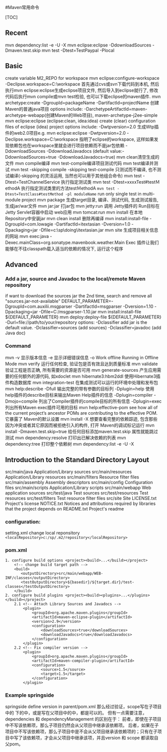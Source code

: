 #Maven常用命令

[TOC]

## Recent
mvn dependency:list -e -U -X
mvn eclipse:eclipse -DdownloadSources
-Dmaven.test.skip
mvn test -Dtest=TestPaypal -Plocal

## Basic
create variable M2_REPO for workspace
	mvn eclipse:configure-workspace -Declipse.workspace=C:\workspace
首先通过cvs或svn下载代码到本机, 然后执行mvn eclipse:eclipse生成eclipse项目文件, 然后导入到eclipse就行了, 修改代码后执行mvn compile或mvn test检验, 也可以下载eclipse的maven插件. 
mvn archetype:create -DgroupId=packageName -DartifactId=projectName 创建Maven的普通java项目
	options include: -DarchetypeArtifactId=maven-archetype-webapp(创建Maven的Web项目), maven-archetype-j2ee-simple
mvn eclipse:eclipse (eclipse:clean, idea:idea)		create (clear) configuration files of eclipse (idea) project
	options include:
		-Dwtpversion=2.0 生成Wtp插件的web2.0项目e.g. mvn eclipse:eclipse -Dwtpversion=2.0
		-Declipse.workspace=C:\workspace 指明了eclipse的workspace, 这样如果发现依赖包也在workspace里就会进行项目依赖而不是jar包依赖
		-DdownloadSources  -DdownloadJavadocs (default value:-DdownloadSources=true -DdownloadJavadocs=true)
mvn clean清空生成的文件
mvn compile编译	mvn test-compile编译项目测试代码		mvn test编译并测试
mvn test -skipping compile -skipping test-compile	只测试而不编译, 也不测试编译(-skipping 的灵活运用, 当然也可以用于其他组合命令) 
mvn test -Dtest=TestChannelService  执行指定测试类
mvn test -Dtest=xxxxTest#testＭethodA   执行指定测试类里的方法testＭethodA
`mvn test -Dtest=TestClass#testMethod -pl moduleName` run only single test in multi-module project
mvn package  生成target目录, 编译、测试代码, 生成测试报告, 生成jar/war文件	mvn jar:jar	打jar包
mvn jetty:run 调用 Jetty插件的 Run目标在 Jetty Servlet容器中启动 web应用 mvn tomcat:run
mvn install 在本地Repository中安装jar	mvn clean install 删除再编译
mvn install:install-file -DgroupId=com.lowagie -DartifactId=itextasian -Dversion=1.0 -Dpackaging=jar -Dfile=c:\sp\doing\itextasian.jar
mvn site  生成项目相关信息的网站
mvn exec:java -Dexec.mainClass=org.sonatype.mavenbook.weather.Main Exec 插件让我们能够在不往classpath载入适当的依赖的情况下, 运行这个程序

## Advanced
### Add a jar, source and Javadoc to the local/remote Maven repository
if want to download the sources jar the 2nd time, search and remove all "sources.jar-not-available"
	DEFAULT_PARAMETER=-DgroupId=com.auxilii.msgparser -DartifactId=msgparser -Dversion=1.10 -Dpackaging=jar -Dfile=C:/msgparser-1.10.jar
	mvn install:install-file ${DEFAULT_PARAMETER}
	mvn deploy:deploy-file ${DEFAULT_PARAMETER} -Durl=file://path/to/your/repository
		options: -Dclassifier add jar is the default value.	-Dclassifier=sources (add sources)		-Dclassifier=javadoc (add Java doc)

### Command
mvn -v	显示版本信息		-e 显示详细错误信息	-o	Work offline Running in Offline Mode
mvn verify	运行任何检查, 验证包是否有效且达到质量标准
mvn validate	验证工程是否正确, 所有需要的资源是否可用
mvn generate-sources	产生应用需要的任何额外的源代码, 如xdoclet
mvn hibernate3:hbm2ddl	使用Hibernate3插件构造数据库
mvn integration-test	在集成测试可以运行的环境中处理和发布包
mvn help:describe -Dfull 输出完整的带有参数的目标列
	-Dplugin=help 使用help插件的describe目标来输出Maven Help插件的信息
	-Dplugin=compiler -Dmojo=compile	列出了Compiler插件的compile目标的所有信息
	-Dplugin=exec	列出所有Maven exec插件可用的目标
mvn help:effective-pom see how all of the current project’s ancestor POMs are contributing to the effective POM.它暴露了 Maven的默认设置
mvn install -X 想要查看完整的依赖踪迹, 包含那些因为冲突或者其它原因而被拒绝引入的构件, 打开 Maven的调试标记运行
mvn install -Dmaven.test.skip=true 给任何目标添加maven.test.skip 属性就能跳过测试
mvn dependency:resolve 打印出已解决依赖的列表
mvn dependency:tree 打印整个依赖树
mvn dependency:list -e -U -X


## Introduction to the Standard Directory Layout
src/main/java Application/Library sources
src/main/resources Application/Library resources
src/main/filters Resource filter files
src/main/assembly Assembly descriptors
src/main/config Configuration files
src/main/scripts Application/Library scripts
src/main/webapp Web application sources
src/test/java Test sources
src/test/resources Test resources
src/test/filters Test resource filter files
src/site Site
LICENSE.txt Project's license
NOTICE.txt Notices and attributions required by libraries that the project depends on
README.txt Project's readme

### configuration:
setting.xml change local reponsitory
  `<localRepository>c:/sp/.m2/repository</localRepository>`

### pom.xml
```
1. configure build options <project><build>...</build></project>
	<!-- change build target path -->
	<build>
	   <outputDirectory>src/main/webapp/WEB-INF/classes</outputDirectory>
	   <testOutputDirectory>${basedir}/${target.dir}/test-classes</testOutputDirectory>
	</build>
2. configure build plugins <project><build><plugins>...</plugins></build></project>
	2.1	<!-- Attach Library Sources and Javadocs -->
		<plugin>
			<groupId>org.apache.maven.plugins</groupId>
			<artifactId>maven-eclipse-plugin</artifactId>
			<version>2.9</version>
			<configuration>
				<downloadSources>true</downloadSources>
				<downloadJavadocs>true</downloadJavadocs>
			</configuration>
		</plugin>
	2.2	<!-- Fix compiler version -->
		<plugin>
			<groupId>org.apache.maven.plugins</groupId>
			<artifactId>maven-compiler-plugin</artifactId>
			<configuration>
				<source>1.5</source>
				<target>1.5</target>
			</configuration>
		</plugin>
```

### Example springside
springside define version in parent/pom.xml <dependencyManagement>
那么经过验证，scope写在子项目中的<dependencies> 下的<dependency>中，或是写在父项目中的<dependencyManagement>中，都是可以的。
但有一点需要注意，dependencies 和 dependencyManagement 的区别在于：
前者，即使在子项目中不写该依赖项，那么子项目仍然会从父项目中继承该依赖项。
后者，如果在子项目中不写该依赖项，那么子项目中是不会从父项目继承该依赖项的；只有在子项目中写了该依赖项，才会从父项目中继承该项，并且version 和 scope 都读取自 父pom。